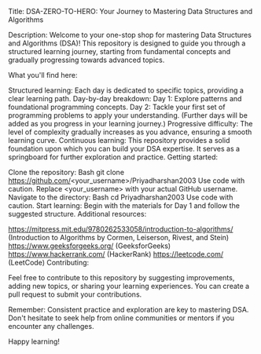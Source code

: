 Title: DSA-ZERO-TO-HERO: Your Journey to Mastering Data Structures and Algorithms

Description:
Welcome to your one-stop shop for mastering Data Structures and Algorithms (DSA)! This repository is designed to guide you through a structured learning journey, starting from fundamental concepts and gradually progressing towards advanced topics.

What you'll find here:

Structured learning: Each day is dedicated to specific topics, providing a clear learning path.
Day-by-day breakdown:
Day 1: Explore patterns and foundational programming concepts.
Day 2: Tackle your first set of programming problems to apply your understanding.
(Further days will be added as you progress in your learning journey.)
Progressive difficulty: The level of complexity gradually increases as you advance, ensuring a smooth learning curve.
Continuous learning: This repository provides a solid foundation upon which you can build your DSA expertise. It serves as a springboard for further exploration and practice.
Getting started:

Clone the repository:
Bash
git clone https://github.com/<your_username>/Priyadharshan2003
Use code with caution.
Replace <your_username> with your actual GitHub username.
Navigate to the directory:
Bash
cd Priyadharshan2003
Use code with caution.
Start learning: Begin with the materials for Day 1 and follow the suggested structure.
Additional resources:

https://mitpress.mit.edu/9780262533058/introduction-to-algorithms/ (Introduction to Algorithms by Cormen, Leiserson, Rivest, and Stein)
https://www.geeksforgeeks.org/ (GeeksforGeeks)
https://www.hackerrank.com/ (HackerRank)
https://leetcode.com/ (LeetCode)
Contributing:

Feel free to contribute to this repository by suggesting improvements, adding new topics, or sharing your learning experiences. You can create a pull request to submit your contributions.

Remember: Consistent practice and exploration are key to mastering DSA. Don't hesitate to seek help from online communities or mentors if you encounter any challenges.

Happy learning!

